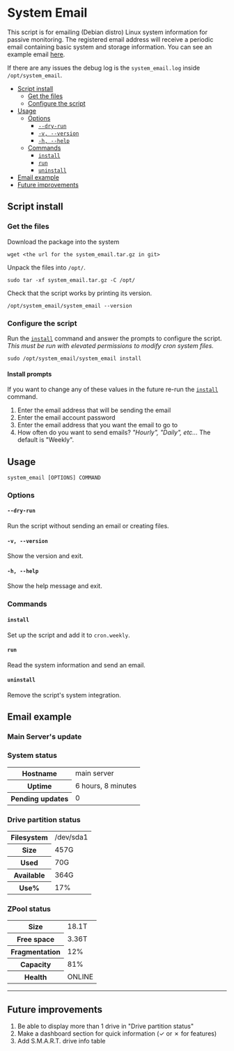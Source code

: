 # System Email

This script is for emailing (Debian distro) Linux system information for passive
monitoring. The registered email address will receive a periodic email containing
basic system and storage information. You can see an example email
[here](#email-example).

If there are any issues the debug log is the `system_email.log` inside
`/opt/system_email`.

<!-- TOC -->

* [Script install](#script-install)
    * [Get the files](#get-the-files)
    * [Configure the script](#configure-the-script)
* [Usage](#usage)
    * [Options](#options)
        * [`--dry-run`](#--dry-run)
        * [`-v, --version`](#-v---version)
        * [`-h, --help`](#-h---help)
    * [Commands](#commands)
        * [`install`](#install)
        * [`run`](#run)
        * [`uninstall`](#uninstall)
* [Email example](#email-example)
* [Future improvements](#future-improvements)

<!-- TOC -->

## Script install

### Get the files

Download the package into the system

```shell
wget <the url for the system_email.tar.gz in git>
```

Unpack the files into `/opt/`.

```shell
sudo tar -xf system_email.tar.gz -C /opt/
```

Check that the script works by printing its version.

```shell
/opt/system_email/system_email --version
```

### Configure the script

Run the [`install`](#install) command and answer the prompts to configure the script.
*This must be run with elevated permissions to modify cron system files.*

```shell
sudo /opt/system_email/system_email install
```

#### Install prompts

If you want to change any of these values in the future re-run the
[`install`](#install) command.

1. Enter the email address that will be sending the email
2. Enter the email account password
3. Enter the email address that you want the email to go to
4. How often do you want to send emails? *"Hourly", "Daily", etc...* The default
   is "Weekly".

## Usage

```shell
system_email [OPTIONS] COMMAND
```

### Options

#### `--dry-run`

Run the script without sending an email or creating files.

#### `-v, --version`

Show the version and exit.

#### `-h, --help`

Show the help message and exit.

### Commands

#### `install`

Set up the script and add it to `cron.weekly`.

#### `run`

Read the system information and send an email.

#### `uninstall`

Remove the script's system integration.

## Email example

<body>
<h3>Main Server's update</h3>

<h3>System status</h3>
<table>
    <tr>
        <th>Hostname</th>
        <td>main server</td>
    </tr>
    <tr>
        <th>Uptime</th>
        <td>6 hours, 8 minutes</td>
    </tr>
    <tr>
        <th>Pending updates</th>
        <td>0</td>
    </tr>
</table>


<h3>Drive partition status</h3>
<table>
    <tr>
        <th>Filesystem</th>
        <td>/dev/sda1</td>
    </tr>
    <tr>
        <th>Size</th>
        <td>457G</td>
    </tr>
    <tr>
        <th>Used</th>
        <td>70G</td>
    </tr>
    <tr>
        <th>Available</th>
        <td>364G</td>
    </tr>
    <tr>
        <th>Use%</th>
        <td>17%</td>
    </tr>
</table>


<h3>ZPool status</h3>
<table>
    <tr>
        <th>Size</th>
        <td>18.1T</td>
    </tr>
    <tr>
        <th>Free space</th>
        <td>3.36T</td>
    </tr>
    <tr>
        <th>Fragmentation</th>
        <td>12%</td>
    </tr>
    <tr>
        <th>Capacity</th>
        <td>81%</td>
    </tr>
    <tr>
        <th>Health</th>
        <td>ONLINE</td>
    </tr>
</table>
</body>

<hr/>

## Future improvements

1. Be able to display more than 1 drive in "Drive partition status"
2. Make a dashboard section for quick information (&check; or &cross; for features)
3. Add S.M.A.R.T. drive info table
